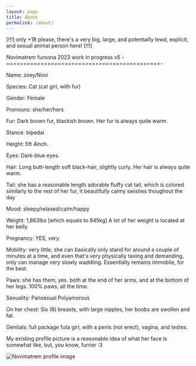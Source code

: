 ```yaml
---
layout: page
title: About
permalink: /about/
---
```

[!!!] only +18 please, there's a very big, large, and potentailly lewd, explicit, and sexual animal person here! [!!!] 

  Novimatrem fursona 2023 work in progress v5
-=============================================-

Name: zoey/Novi

Species: Cat (cat girl, with fur)

Gender: Female

Pronouns: she/her/hers

Fur: Dark brown fur, blackish brown. Her fur is always quite warm.

Stance: bipedal

Height: 5ft 4inch.

Eyes: Dark-blue eyes.

Hair: Long butt-length soft black-hair, slightly curly. Her hair is always quite warm.

Tail: she has a reasonable length adorable fluffy cat tail, which is colored similarly to the rest of her fur, it beautifully calmy swishes thoughout the day

Mood: sleepy/relaxed/calm/happy

Weight: 1,863lbs [which equals to 845kg] A lot of her weight is located at her belly.

Pregnancy: YES, very.

Mobility: very little, she can basically only stand for around a couple of minutes at a time, and even that's very physically taxing and demanding, only can manage very slowly waddling. Essentially remains immobile, for the best. 

Paws: she has them, yes. both at the end of her arms, and at the bottom of her legs. 100% paws, all the time.

Sexuality: Pansexual Polyamorous

On her chest: Six (6) breasts, with large nipples, her boobs are swollen and fat.

Genitals: full package futa girl, with a penis (not erect), vagina, and testes.

My existing profile picture is a reasonable idea of what her face is somewhat like, but, you know, furrier :3

![Novimatrem profile image](https://novimatrem.uk/assets/images/avatar/novi-pfp-max-resolution.png)



